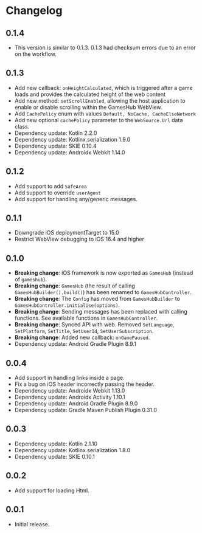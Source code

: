 # Changelog

## 0.1.4
- This version is similar to 0.1.3. 0.1.3 had checksum errors due to an error on the workflow.

## 0.1.3
- Add new callback: `onHeightCalculated`, which is triggered after a game loads and provides the calculated height of the web content
- Add new method: `setScrollEnabled`, allowing the host application to enable or disable scrolling within the GamesHub WebView.
- Add `CachePolicy` enum with values `Default, NoCache, CacheElseNetwork`
- Add new optional `cachePolicy` parameter to the `WebSource.Url` data class.
- Dependency update: Kotlin 2.2.0
- Dependency update: Kotlinx.serialization 1.9.0
- Dependency update: SKIE 0.10.4
- Dependency update: Androidx Webkit 1.14.0

## 0.1.2
- Add support to add `SafeArea`
- Add support to override `userAgent`
- Add support for handling any/generic messages.

## 0.1.1
- Downgrade iOS deploymentTarget to 15.0
- Restrict WebView debugging to iOS 16.4 and higher

## 0.1.0
- **Breaking change**: iOS framework is now exported as `GamesHub` (instead of `gameshub`).
- **Breaking change**: `GamesHub` (the result of calling `GamesHubBuilder().build()`) has been renamed to `GamesHubController`.
- **Breaking change**: The `Config` has moved from `GamesHubBuilder` to `GamesHubController.initialise(options)`.
- **Breaking change**: Sending messages has been replaced with calling functions. See available functions in `GamesHubController`. 
- **Breaking change**: Synced API with web. Removed `SetLanguage`, `SetPlatform`, `SetTitle`, `SetUserId`, `SetUserSubscription`.
- **Breaking change**: Added new callback: `onGamePaused`.
- Dependency update: Android Gradle Plugin 8.9.1

## 0.0.4
- Add support in handling links inside a page.
- Fix a bug on iOS header incorrectly passing the header.
- Dependency update: Androidx Webkit 1.13.0
- Dependency update: Androidx Activity 1.10.1
- Dependency update: Android Gradle Plugin 8.9.0
- Dependency update: Gradle Maven Publish Plugin 0.31.0

## 0.0.3
- Dependency update: Kotlin 2.1.10
- Dependency update: Kotlinx.serialization 1.8.0
- Dependency update: SKIE 0.10.1

## 0.0.2
- Add support for loading Html.

## 0.0.1
- Initial release.
